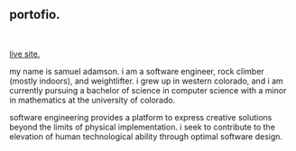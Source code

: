 ## portofio.
<br/>

[live site.](https://samueladamson.github.io)

my name is samuel adamson. i am a software engineer, rock climber (mostly indoors), and weightlifter. i grew up in western colorado, and i am currently pursuing a bachelor of science in computer science with a minor in mathematics at the university of colorado.

software engineering provides a platform to express creative solutions beyond the limits of physical implementation. i seek to contribute to the elevation of human technological ability through optimal software design. 